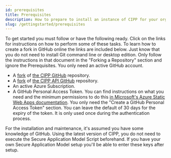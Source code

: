 ```yaml
---
id: prerequisites
title: Prerequisites
description: How to prepare to install an instance of CIPP for your organisation.
slug: /gettingstarted/prerequisites
---
```


To get started you must follow or have the following ready. Click on the links for instructions on how to perform some of these tasks. To learn how to create a fork in GitHub online the links are included below. Just know that you do not need to install Git command line or desktop edition. Only follow the instructions in that document in the "Forking a Repository" section and ignore the Prerequisites. You only need an active GitHub account.

- A [fork](https://docs.github.com/en/get-started/quickstart/fork-a-repo) of [the CIPP GitHub](https://github.com/KelvinTegelaar/CIPP) repository.
- A [fork](https://docs.github.com/en/get-started/quickstart/fork-a-repo) of [the CIPP API GitHub](https://github.com/KelvinTegelaar/CIPP-API) repository.
- An active Azure Subscription.
- A GitHub Personal Access Token. You can find instructions on what you need and the minimum permissions to do this [in Microsoft's Azure Static Web Apps documentation](https://docs.microsoft.com/en-us/azure/static-web-apps/publish-azure-resource-manager?tabs=azure-cli#create-a-github-personal-access-token). You only need the "Create a GitHub Personal Access Token" section. You can leave the default of 30 days for the expiry of the token. It is only used once during the authentication process.

For the installation and maintenance, it's assumed you have some knowledge of GitHub. Using the latest version of CIPP, you do not need to execute the Secure Application Model Script beforehand. If you have your own Secure Application Model setup you'll be able to enter these keys after setup.
